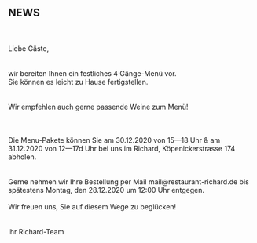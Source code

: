 ## NEWS

<br>
<br>
Liebe Gäste,<br>
<br>
 <br>
wir bereiten Ihnen ein festliches 4 Gänge-Menü vor.<br>
Sie können es leicht zu Hause fertigstellen. <br>
<br>
 <br>
Wir empfehlen auch gerne passende Weine zum Menü! <br>
 <br>
  <br>
 <br>
 Die Menu-Pakete können Sie am 30.12.2020 von 15—18 Uhr & am 31.12.2020 von 12—17d Uhr bei uns im Richard, Köpenickerstrasse 174 abholen. <br>
 <br>
  <br>
Gerne nehmen wir  Ihre Bestellung per Mail mail@restaurant-richard.de bis spätestens Montag, den 28.12.2020 um 12:00 Uhr entgegen.
 <br>
  <br>
Wir freuen uns,  Sie auf diesem Wege zu beglücken! <br>
 <br>
  <br>
Ihr Richard-Team


<br>
<br>
<br>
